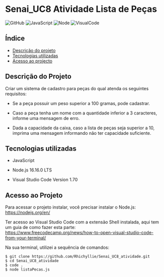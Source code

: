 # Senai_UC8 Atividade Lista de Peças

![GitHub](https://badges.aleen42.com/src/github.svg)
![JavaScript](https://badges.aleen42.com/src/javascript.svg)
![Node](https://badges.aleen42.com/src/node.svg)
![VisualCode](https://badges.aleen42.com/src/visual_studio_code.svg)

## Índice
* [Descrição do projeto](#descricao-do-projeto)
* [Tecnologias utilizadas](#tecnologias-utilizadas)
* [Acesso ao projecto](#acesso-ao-projeto)

## Descrição do Projeto
Criar um sistema de cadastro para peças do qual atenda os seguintes requisitos:

- Se a peça possuir um peso superior a 100 gramas, pode cadastrar.

- Caso a peça tenha um nome com a quantidade inferior a 3 caracteres, informe uma mensagem de erro.

- Dada a capacidade da caixa, caso a lista de peças seja superior a 10, imprima uma mensagem informando não ter capacidade suficiente.

## Tecnologias utilizadas
* JavaScript

* Node.js 16.16.0 LTS

* Visual Studio Code Version 1.70

## Acesso ao Projeto
Para acessar o projeto instalar, você precisar instalar o Node.js: https://nodejs.org/en/

Ter acesso ao Visual Studio Code com a extensão Shell instalada, aqui tem um guia de como fazer esta parte: https://www.freecodecamp.org/news/how-to-open-visual-studio-code-from-your-terminal/


Na sua terminal, utilizei a sequência de comandos:

```
$ git clone https://github.com/Rhichyllie/Senai_UC8_atividade.git
$ cd Senai_UC8_atividade
$ code .
$ node listaPecas.js
```

